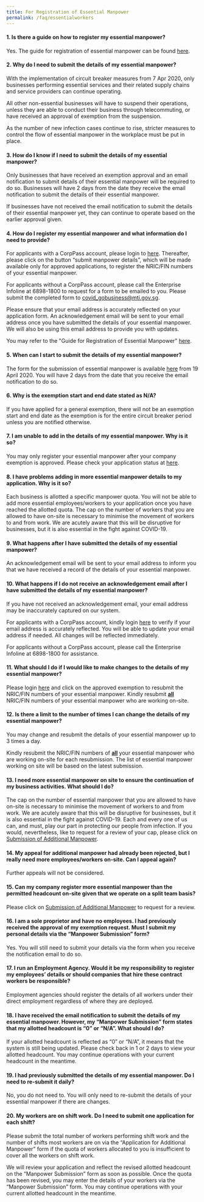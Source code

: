 ```yaml
---
title: For Registration of Essential Manpower
permalink: /faq/essentialworkers
---
```


#### **1. Is there a guide on how to register my essential manpower?**
Yes. The guide for registration of essential manpower can be found <a href="https://go.gov.sg/essentialmanpowerguide" target="_blank">here</a>.

#### **2. Why do I need to submit the details of my essential manpower?**
With the implementation of circuit breaker measures from 7 Apr 2020, only businesses performing essential services and their related supply chains and service providers can continue operating.

All other non-essential businesses will have to suspend their operations, unless they are able to conduct their business through telecommuting, or have received an approval of exemption from the suspension.

As the number of new infection cases continue to rise, stricter measures to control the flow of essential manpower in the workplace must be put in place.

#### **3. How do I know if I need to submit the details of my essential manpower?**
Only businesses that have received an exemption approval and an email notification to submit details of their essential manpower will be required to do so. Businesses will have 2 days from the date they receive the email notification to submit the details of their essential manpower.

If businesses have not received the email notification to submit the details of their essential manpower yet, they can continue to operate based on the earlier approval given.

#### **4. How do I register my essential manpower and what information do I need to provide?**
For applicants with a CorpPass account, please login to <a href="https://go.gov.sg/essentialworkers" target="_blank">here</a>. Thereafter, please click on the button “submit manpower details”, which will be made available only for approved applications, to register the NRIC/FIN numbers of your essential manpower.

For applicants without a CorpPass account, please call the Enterprise Infoline at 6898-1800 to request for a form to be emailed to you. Please submit the completed form to <a href = "mailto: covid_gobusiness@mti.gov.sg">covid_gobusiness@mti.gov.sg</a>.

Please ensure that your email address is accurately reflected on your application form. An acknowledgement email will be sent to your email address once you have submitted the details of your essential manpower. We will also be using this email address to provide you with updates.

You may refer to the "Guide for Registration of Essential Manpower" <a href="https://go.gov.sg/essentialmanpowerguide" target="_blank">here</a>.

#### **5. When can I start to submit the details of my essential manpower?**
The form for the submission of essential manpower is available <a href="https://go.gov.sg/essentialworkers" target="_blank">here</a> from 19 April 2020. You will have 2 days from the date that you receive the email notification to do so.

#### **6. Why is the exemption start and end date stated as N/A?**
If you have applied for a general exemption, there will not be an exemption start and end date as the exemption is for the entire circuit breaker period unless you are notified otherwise.

#### **7. I am unable to add in the details of my essential manpower. Why is it so?**
You may only register your essential manpower after your company exemption is approved. Please check your application status at <a href="https://go.gov.sg/exemptionstatus" target="_blank">here</a>. 

#### **8. I have problems adding in more essential manpower details to my application. Why is it so?**
Each business is allotted a specific manpower quota. You will not be able to add more essential employees/workers to your application once you have reached the allotted quota. The cap on the number of workers that you are allowed to have on-site is necessary to minimise the movement of workers to and from work.  We are acutely aware that this will be disruptive for businesses, but it is also essential in the fight against COVID-19.

#### **9. What happens after I have submitted the details of my essential manpower?**
An acknowledgement email will be sent to your email address to inform you that we have received a record of the details of your essential manpower.

#### **10. What happens if I do not receive an acknowledgement email after I have submitted the  details of my essential manpower?**
If you have not received an acknowledgement email, your email address may be inaccurately captured on our system.

For applicants with a CorpPass account, kindly login <a href="https://go.gov.sg/exemptionstatus" target="_blank">here</a> to verify if your email address is accurately reflected. You will be able to update your email address if needed. All changes will be reflected immediately.

For applicants without a CorpPass account, please call the Enterprise Infoline at 6898-1800 for assistance.

#### **11. What should I do if I would like to make changes to the details of my essential manpower?**
Please login <a href="https://go.gov.sg/essentialworkers" target="_blank">here</a> and click on the approved exemption to resubmit the NRIC/FIN numbers of your essential manpower. Kindly resubmit **<ins>all</ins>** NRIC/FIN numbers of your essential manpower who are working on-site.

#### **12. Is there a limit to the number of times I can change the details of my essential manpower?**
You may change and resubmit the details of your essential manpower  up to 3 times a day.

Kindly resubmit the NRIC/FIN numbers of **<ins>all</ins>** your essential manpower  who are working on-site for each resubmission. The list of essential manpower working on site  will be based on the latest submission.

#### **13. I need more essential manpower on site to ensure the continuation of my business activities. What should I do?**
The cap on the number of essential manpower that you are allowed to have on-site is necessary to minimise the movement of workers to and from work.  We are acutely aware that this will be disruptive for businesses, but it is also essential in the fight against COVID-19. Each and every one of us can, and must, play our part in protecting our people from infection. If you would, nevertheless, like to request for a review of your cap, please click on <a href="https://go.gov.sg/additionalmanpower" target="_blank">Submission of Additional Manpower</a>.

#### **14. My appeal for additional manpower had already been rejected, but I really need more employees/workers on-site. Can I appeal again?**
Further appeals will not be considered.

#### **15. Can my company register more essential manpower than the permitted headcount on-site given that we operate on a split team basis?**
Please click on <a href="https://go.gov.sg/additionalmanpower" target="_blank">Submission of Additional Manpower</a> to request for a review.

#### **16. I am a sole proprietor and have no employees. I had previously received the approval of my exemption request. Must I submit my personal details via the “Manpower Submission” form?**
Yes. You will still need to submit your details via the form when you receive the notification email to do so.

#### **17. I run an Employment Agency. Would it be my responsibility to register my employees’ details or should companies that hire these contract workers be responsible?**
Employment agencies should register the details of all workers under their direct employment regardless of where they are deployed.

#### **18. I have received the email notification to submit the details of my essential manpower. However, my “Manpower Submission” form states that my allotted headcount is “0” or “N/A”. What should I do?**
If your allotted headcount is reflected as “0” or “N/A”, it means that the system is still being updated. Please check back in 1 or 2 days to view your allotted headcount. 
You may continue operations with your current headcount in the meantime. 

#### **19. I had previously submitted the details of my essential manpower. Do I need to re-submit it daily?**
No, you do not need to. You will only need to re-submit the details of your essential manpower if there are changes.

#### **20. My workers are on shift work. Do I need to submit one application for each shift?**
Please submit the total number of workers performing shift work and the number of shifts most workers are on via the “Application for Additional Manpower” form if the quota of workers allocated to you is insufficient to cover all the workers on shift work.

We will review your application and reflect the revised allotted headcount on the “Manpower Submission” form as soon as possible. Once the quota has been revised, you may enter the details of your workers via the “Manpower Submission” form. You may continue operations with your current allotted headcount in the meantime.
